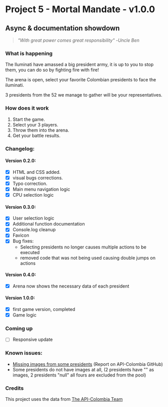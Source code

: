 # Project 5 -  Mortal Mandate  - v1.0.0

## Async & documentation showdown

> *"With great power comes great responsibility"*
> -*Uncle Ben*

### What is happening

The Iluminati have amassed a big president army, it is up to you to stop them, you can do so by fighting fire with fire!

The arena is open, select your favorite Colombian presidents to face the iluminati.

3 presidents from the 52 we manage to gather will be your representatives.

### How does it work

1. Start the game.
1. Select your 3 players.
1. Throw them into the arena.
1. Get your battle results.

### Changelog:

#### Version 0.2.0:

* [x] HTML and CSS added.
* [x] visual bugs corrections.
* [x] Typo correction.
* [x] Main menu navigation logic
* [x] CPU selection logic

#### Version 0.3.0:
* [X] User selection logic
* [X] Additional function documentation
* [X] Console.log cleanup
* [X] Favicon
* [X] Bug fixes:
    * Selecting presidents no longer causes multiple actions to be executed
    * removed code that was not being used causing double jumps on actions

#### Version 0.4.0:
* [X] Arena now shows the necessary data of each president

#### Version 1.0.0:
* [X] first game version, completed
* [x] Game logic

### Coming up

* [ ] Responsive update

### Known issues:

* [Missing images from some presidents](https://github.com/Mteheran/api-colombia/issues/117) (Report on API-Colombia GitHub)
* Some presidents do not have images at all, (2 presidents have "" as images, 2 presidents "null" all fours are excluded from the pool)

### Credits

This project uses the data from [The API-Colombia Team](https://api-colombia.com/)